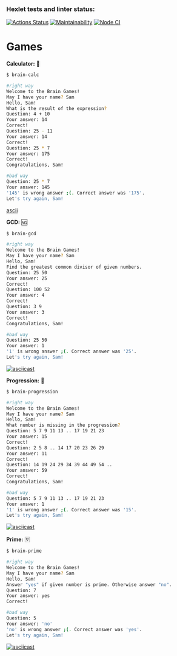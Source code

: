 ### Hexlet tests and linter status:
[![Actions Status](https://github.com/novda/frontend-project-lvl1/workflows/hexlet-check/badge.svg)](https://github.com/novda/frontend-project-lvl1/actions)
[![Maintainability](https://api.codeclimate.com/v1/badges/a99a88d28ad37a79dbf6/maintainability)](https://codeclimate.com/github/codeclimate/codeclimate/maintainability)
[![Node CI](https://github.com/hexlet-boilerplates/nodejs-package/workflows/Node%20CI/badge.svg)](https://github.com/novda/frontend-project-lvl1/actions)

# Games

**Calculator:** :abacus:
```bash
$ brain-calc

#right way
Welcome to the Brain Games!
May I have your name? Sam
Hello, Sam!
What is the result of the expression?
Question: 4 + 10
Your answer: 14
Correct!
Question: 25 - 11
Your answer: 14
Correct!
Question: 25 * 7
Your answer: 175
Correct!
Congratulations, Sam!

#bad way
Question: 25 * 7
Your answer: 145
'145' is wrong answer ;(. Correct answer was '175'.
Let's try again, Sam!
```
[ascii]('https://asciinema.org/a/6csPKmrZFMacHdJeILUUlOw9M')

**GCD:** :ng:
```bash
$ brain-gcd

#right way
Welcome to the Brain Games!
May I have your name? Sam
Hello, Sam!
Find the greatest common divisor of given numbers.
Question: 25 50
Your answer: 25
Correct!
Question: 100 52
Your answer: 4
Correct!
Question: 3 9
Your answer: 3
Correct!
Congratulations, Sam!

#bad way
Question: 25 50
Your answer: 1
'1' is wrong answer ;(. Correct answer was '25'.
Let's try again, Sam!
```
[![asciicast](https://asciinema.org/a/JSl3TczaJv8zKzaueAFx9zbeo.svg)](https://asciinema.org/a/JSl3TczaJv8zKzaueAFx9zbeo)

**Progression:** :1234:	
```bash
$ brain-progression

#right way
Welcome to the Brain Games!
May I have your name? Sam
Hello, Sam!
What number is missing in the progression?
Question: 5 7 9 11 13 .. 17 19 21 23
Your answer: 15
Correct!
Question: 2 5 8 .. 14 17 20 23 26 29
Your answer: 11
Correct!
Question: 14 19 24 29 34 39 44 49 54 ..
Your answer: 59
Correct!
Congratulations, Sam!

#bad way
Question: 5 7 9 11 13 .. 17 19 21 23
Your answer: 1
'1' is wrong answer ;(. Correct answer was '15'.
Let's try again, Sam!
```
[![asciicast](https://asciinema.org/a/VuRSu5IpQFDukP9l7giQHPHEW.svg)](https://asciinema.org/a/VuRSu5IpQFDukP9l7giQHPHEW)

**Prime:** :sa:
```bash
$ brain-prime

#right way
Welcome to the Brain Games!
May I have your name? Sam
Hello, Sam!
Answer "yes" if given number is prime. Otherwise answer "no".
Question: 7
Your answer: yes
Correct!

#bad way
Question: 5 
Your answer: 'no'
'no' is wrong answer ;(. Correct answer was 'yes'.
Let's try again, Sam!
```
[![asciicast](https://asciinema.org/a/hMPKgL8JBbV7YWkBp7JrUYdYm.svg)](https://asciinema.org/a/hMPKgL8JBbV7YWkBp7JrUYdYm)
